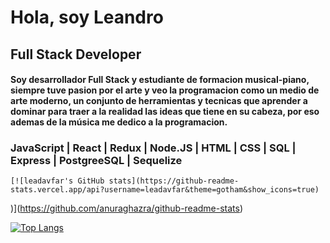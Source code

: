 <head>
<div>
    <h1>
        Hola, soy Leandro
    </h1>
    <h2>Full Stack Developer</h2>
    <h4 padding-left: 500px>Soy desarrollador Full Stack y estudiante de formacion musical-piano, siempre tuve pasion por el arte y veo la
        programacion como un medio de arte moderno, un conjunto de herramientas y tecnicas que
        aprender a dominar para traer a la realidad las ideas que tiene en su cabeza, por eso ademas de la música me
        dedico a la programacion.
    </h4>
    <h3>JavaScript | React | Redux | Node.JS | HTML | CSS | SQL | Express | PostgreeSQL | Sequelize</h3>

    [![leadavfar's GitHub stats](https://github-readme-stats.vercel.app/api?username=leadavfar&theme=gotham&show_icons=true)
)](https://github.com/anuraghazra/github-readme-stats)

[![Top Langs](https://github-readme-stats.vercel.app/api/top-langs/?username=leadavfar&layout=compact&theme=gotham)](https://github.com/anuraghazra/github-readme-stats)


</div>
</head>

<!--
**leadavfar/leadavfar** is a ✨ _special_ ✨ repository because its `README.md` (this file) appears on your GitHub profile.

Here are some ideas to get you started:

- 🔭 I’m currently working on ...
- 🌱 I’m currently learning ...
- 👯 I’m looking to collaborate on ...
- 🤔 I’m looking for help with ...
- 💬 Ask me about ...
- 📫 How to reach me: ...
- 😄 Pronouns: ...
- ⚡ Fun fact: ...
-->